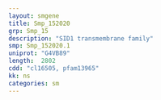 ```yaml
---
layout: smgene
title: Smp_152020
grp: Smp_15
description: "SID1 transmembrane family"
smp: Smp_152020.1
uniprot: "G4VB89"
length:  2802
cdd: "cl16505, pfam13965"
kk: ns
categories: sm
---
```

